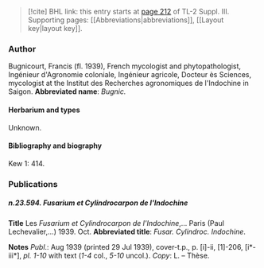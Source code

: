 > [!cite] BHL link: this entry starts at [page 212](https://www.biodiversitylibrary.org/page/33266519) of TL-2 Suppl. III.
> Supporting pages: [[Abbreviations|abbreviations]], [[Layout key|layout key]].

### Author

Bugnicourt, Francis (fl. 1939), French mycologist and phytopathologist, Ingénieur d'Agronomie coloniale, Ingénieur agricole, Docteur ès Sciences, mycologist at the Institut des Recherches agronomiques de l'Indochine in Saigon. 
**Abbreviated name**: *Bugnic.*

#### Herbarium and types

Unknown.

#### Bibliography and biography

Kew 1: 414.

### Publications

##### n.23.594. Fusarium et Cylindrocarpon de l'Indochine

**Title**
Les *Fusarium et Cylindrocarpon de l'Indochine*,... Paris (Paul Lechevalier,...) 1939. Oct.
**Abbreviated title**: *Fusar. Cylindroc. Indochine*.

**Notes**
*Publ*.: Aug 1939 (printed 29 Jul 1939), cover-t.p., p. \[i\]-ii, \[1\]-206, \[i\*-iii\*\], *pl. 1-10* with text (*1-4* col., *5-10* uncol.). *Copy*: L. – Thèse.

